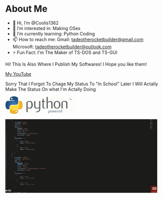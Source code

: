 # About Me

- 👋 Hi, I’m @Coolis1362
- 👀 I’m interested in: Making OSes
- 🌱 I’m currently learning: Python Coding
- 📫 How to reach me: Gmail: [tadeotherocketbuilder@gmail.com](tadeotherocketbuilder@gmail.com) Microsoft: [tadeotherocketbuilder@outlook.com](tadeotherocketbuilder@outlook.com)
- ⚡ Fun Fact: I'm The Maker of TS-DOS and TS-GUI
<!---
Coolis1362/Coolis1362 is a ✨ special ✨ repository because its `README.md` (this file) appears on your GitHub profile.
You can click the Preview link to take a look at your changes.
--->

Hi! This Is Also Where I Publish My Softwares! I Hope you like them!

[My YouTube](
https://www.youtube.com/@andreallifevideostoo)

Sorry That I Forgot To Chage My Status To "In School" Later I Will Actally Make The Status
On what I'm Actally Doing

![Python GIF](https://github.com/Coolis1362/Coolis1362/blob/main/gifs/python-powered.gif)

![JSON Gif](https://github.com/Coolis1362/Coolis1362/blob/main/gifs/download.gif)

